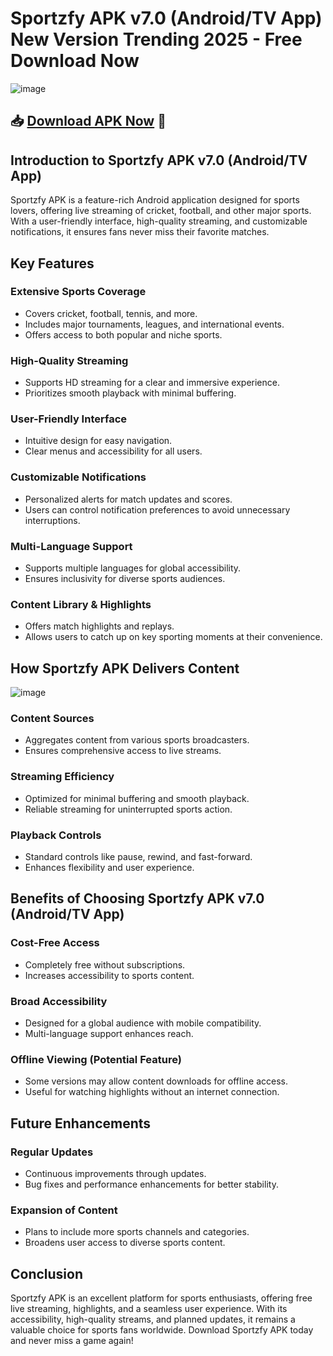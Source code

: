 # Sportzfy APK v7.0 (Android/TV App) New Version Trending 2025 - Free Download Now

![image](https://github.com/user-attachments/assets/8c730dd6-5ddf-4afc-a46c-53f4dad1475d)
## 📥 [Download APK Now](https://modhello.net/sportzfy.html) 📲

## Introduction to Sportzfy APK v7.0 (Android/TV App)
Sportzfy APK is a feature-rich Android application designed for sports lovers, offering live streaming of cricket, football, and other major sports. With a user-friendly interface, high-quality streaming, and customizable notifications, it ensures fans never miss their favorite matches.

## Key Features
### Extensive Sports Coverage
- Covers cricket, football, tennis, and more.
- Includes major tournaments, leagues, and international events.
- Offers access to both popular and niche sports.

### High-Quality Streaming
- Supports HD streaming for a clear and immersive experience.
- Prioritizes smooth playback with minimal buffering.

### User-Friendly Interface
- Intuitive design for easy navigation.
- Clear menus and accessibility for all users.

### Customizable Notifications
- Personalized alerts for match updates and scores.
- Users can control notification preferences to avoid unnecessary interruptions.

### Multi-Language Support
- Supports multiple languages for global accessibility.
- Ensures inclusivity for diverse sports audiences.

### Content Library & Highlights
- Offers match highlights and replays.
- Allows users to catch up on key sporting moments at their convenience.

## How Sportzfy APK Delivers Content

![image](https://github.com/user-attachments/assets/3bffa215-7d9f-4871-8f47-a1a0bc1ac363)


### Content Sources
- Aggregates content from various sports broadcasters.
- Ensures comprehensive access to live streams.

### Streaming Efficiency
- Optimized for minimal buffering and smooth playback.
- Reliable streaming for uninterrupted sports action.

### Playback Controls
- Standard controls like pause, rewind, and fast-forward.
- Enhances flexibility and user experience.

## Benefits of Choosing Sportzfy APK v7.0 (Android/TV App)
### Cost-Free Access
- Completely free without subscriptions.
- Increases accessibility to sports content.

### Broad Accessibility
- Designed for a global audience with mobile compatibility.
- Multi-language support enhances reach.

### Offline Viewing (Potential Feature)
- Some versions may allow content downloads for offline access.
- Useful for watching highlights without an internet connection.

## Future Enhancements
### Regular Updates
- Continuous improvements through updates.
- Bug fixes and performance enhancements for better stability.

### Expansion of Content
- Plans to include more sports channels and categories.
- Broadens user access to diverse sports content.

## Conclusion
Sportzfy APK is an excellent platform for sports enthusiasts, offering free live streaming, highlights, and a seamless user experience. With its accessibility, high-quality streams, and planned updates, it remains a valuable choice for sports fans worldwide. Download Sportzfy APK today and never miss a game again!

